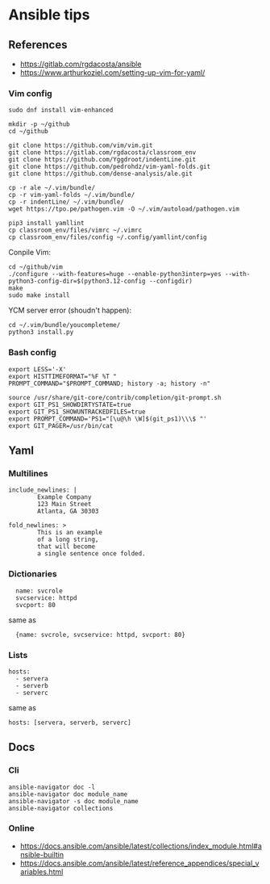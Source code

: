 # Ansible tips

## References

- https://gitlab.com/rgdacosta/ansible
- https://www.arthurkoziel.com/setting-up-vim-for-yaml/

### Vim config

```
sudo dnf install vim-enhanced

mkdir -p ~/github
cd ~/github

git clone https://github.com/vim/vim.git
git clone https://gitlab.com/rgdacosta/classroom_env
git clone https://github.com/Yggdroot/indentLine.git
git clone https://github.com/pedrohdz/vim-yaml-folds.git
git clone https://github.com/dense-analysis/ale.git

cp -r ale ~/.vim/bundle/
cp -r vim-yaml-folds ~/.vim/bundle/
cp -r indentLine/ ~/.vim/bundle/
wget https://tpo.pe/pathogen.vim -O ~/.vim/autoload/pathogen.vim

pip3 install yamllint
cp classroom_env/files/vimrc ~/.vimrc
cp classroom_env/files/config ~/.config/yamllint/config
```

Conpile Vim:
```
cd ~/github/vim
./configure --with-features=huge --enable-python3interp=yes --with-python3-config-dir=$(python3.12-config --configdir)
make
sudo make install
```

YCM server error (shoudn't happen):
```
cd ~/.vim/bundle/youcompleteme/
python3 install.py
```

### Bash config

```
export LESS='-X'
export HISTTIMEFORMAT="%F %T "
PROMPT_COMMAND="$PROMPT_COMMAND; history -a; history -n"

source /usr/share/git-core/contrib/completion/git-prompt.sh
export GIT_PS1_SHOWDIRTYSTATE=true
export GIT_PS1_SHOWUNTRACKEDFILES=true
export PROMPT_COMMAND='PS1="[\u@\h \W]$(git_ps1)\\\$ "'
export GIT_PAGER=/usr/bin/cat
```

## Yaml

### Multilines

```
include_newlines: |
        Example Company
        123 Main Street
        Atlanta, GA 30303

fold_newlines: >
        This is an example
        of a long string,
        that will become
        a single sentence once folded.
```

### Dictionaries

```
  name: svcrole
  svcservice: httpd
  svcport: 80
```
same as
```
  {name: svcrole, svcservice: httpd, svcport: 80}
```

### Lists

```
hosts:
  - servera
  - serverb
  - serverc
```
same as
```
hosts: [servera, serverb, serverc]
```

## Docs 

### Cli

```
ansible-navigator doc -l
ansible-navigator doc module_name
ansible-navigator -s doc module_name
ansible-navigator collections
```

### Online

- https://docs.ansible.com/ansible/latest/collections/index_module.html#ansible-builtin
- https://docs.ansible.com/ansible/latest/reference_appendices/special_variables.html


